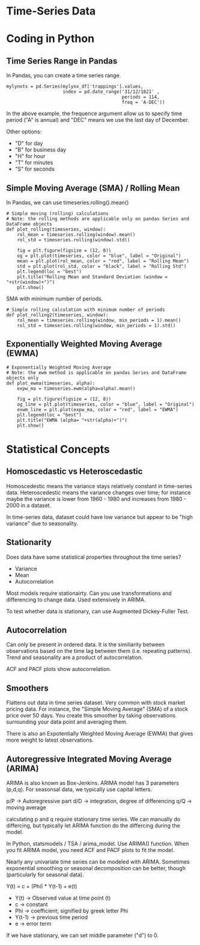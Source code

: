 # Time-Series Data

# Coding in Python

## Time Series Range in Pandas

In Pandas, you can create a time series range.

```
mylynxts = pd.Series(mylynx_df['trappings'].values,
                     index = pd.date_range('31/12/1821' ,
                                           periods = 114,
                                           freq = 'A-DEC'))
```

In the above example, the frequence argument allow us to specify time period ("A" is annual) and "DEC" means we use the last day of December. 

Other options:

* "D" for day
* "B" for business day
* "H" for hour
* "T" for minutes
* "S" for seconds

## Simple Moving Average (SMA) / Rolling Mean


In Pandas, we can use timeseries.rolling().mean()

```
# Simple moving (rolling) calculations
# Note: the rolling methods are applicable only on pandas Series and DataFrame objects
def plot_rolling(timeseries, window):
    rol_mean = timeseries.rolling(window).mean()
    rol_std = timeseries.rolling(window).std()
    
    fig = plt.figure(figsize = (12, 8))
    og = plt.plot(timeseries, color = "blue", label = "Original")
    mean = plt.plot(rol_mean, color = "red", label = "Rolling Mean")
    std = plt.plot(rol_std, color = "black", label = "Rolling Std")
    plt.legend(loc = "best")
    plt.title("Rolling Mean and Standard Deviation (window = "+str(window)+")")
    plt.show()
```

SMA with minimum number of periods. 

```
# Simple rolling calculation with minimum number of periods
def plot_rolling2(timeseries, window):
    rol_mean = timeseries.rolling(window, min_periods = 1).mean()
    rol_std = timeseries.rolling(window, min_periods = 1).std()
```


## Exponentially Weighted Moving Average (EWMA)

```
# Exponentially Weighted Moving Average
# Note: the ewm method is applicable on pandas Series and DataFrame objects only
def plot_ewma(timeseries, alpha):
    expw_ma = timeseries.ewm(alpha=alpha).mean()

    fig = plt.figure(figsize = (12, 8))
    og_line = plt.plot(timeseries, color = "blue", label = "Original")
    exwm_line = plt.plot(expw_ma, color = "red", label = "EWMA")
    plt.legend(loc = "best")
    plt.title("EWMA (alpha= "+str(alpha)+")")
    plt.show()
```

# Statistical Concepts


## Homoscedastic vs Heteroscedastic

Homoscedestic means the variance stays relatively constant in time-series data. Heteroscedestic means the variance changes over time; for instance maybe the variance is lower from 1960 - 1980 and increases from 1980 - 2000 in a dataset. 

In time-series data, dataset could have low variance but appear to be "high variance" due to seasonality. 

## Stationarity

Does data have same statistical properties throughout the time series?

* Variance
* Mean
* Autocorrelation

Most models require stationairty. Can you use transformations and differencing to change data. Used extensively in ARIMA.

To test whether data is stationary, can use Augmented Dickey-Fuller Test. 

## Autocorrelation

Can only be present in ordered data. It is the similiarity between observations based on the time lag between them (i.e. repeating patterns). Trend and seasonality are a product of autocorrelation. 

ACF and PACF plots show autocorrelation. 

## Smoothers

Flattens out data in time series dataset. Very common with stock market pricing data. For instance, the "Simple Moving Average" (SMA) of a stock price over 50 days. You create this smoother by taking observations surrounding your data point and averaging them.

There is also an Expotentially Weighted Moving Average (EWMA) that gives more weight to latest observations. 


## Autoregressive Integrated Moving Average (ARIMA)

ARIMA is also known as Box-Jenkins. ARIMA model has 3 parameters (p,d,q). For seasonsal data, we typically use capital letters. 

p/P -> Autoregressive part
d/D -> integration, degree of differencing
q/Q -> moving average

calculating p and q require stationary time series. We can manually do differcing, but typically let ARIMA function do the differcing during the model. 

In Python, statsmodels / TSA / arima_model. Use ARIMA() function. When you fit ARIMA model, you need ACF and PACF plots to fit the model. 

Nearly any univariate time series can be modeled with ARIMA. Sometimes exponential smoothing or seasonal decomposition can be better, though (particularly for seasonal data). 

Y(t) = c + (Phi) * Y(t-1) + e(t)

* Y(t) -> Observed value at time point (t)
* c -> constant
* Phi -> coefficient; signified by greek letter Phi
* Y(t-1) -> previous time period
* e -> error term

If we have stationary, we can set middle parameter ("d") to 0. 

